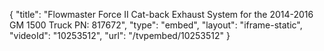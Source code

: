{
    "title": "Flowmaster Force II Cat-back Exhaust System for the 2014-2016 GM 1500 Truck PN: 817672",
    "type": "embed",
    "layout": "iframe-static",
    "videoId": "10253512",
    "url": "\/tvpembed\/10253512"
}